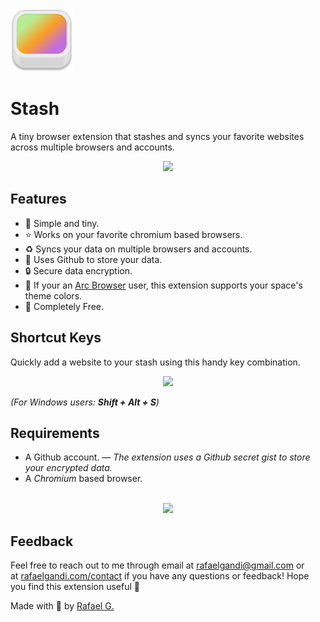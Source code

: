 <img src="https://github.com/rafaelgandi/arc-tab-stash/raw/main/assets/stashicon.png" width="100" height="100" > 
<br>

# Stash
A tiny browser extension that stashes and syncs your favorite websites across multiple browsers and accounts.

<p align="center">
    <img src="https://s3.us-west-2.amazonaws.com/secure.notion-static.com/7c97273e-4aaa-41a0-a506-76a7b7b53b87/stash-ss.png?X-Amz-Algorithm=AWS4-HMAC-SHA256&X-Amz-Content-Sha256=UNSIGNED-PAYLOAD&X-Amz-Credential=AKIAT73L2G45EIPT3X45/20230314/us-west-2/s3/aws4_request&X-Amz-Date=20230314T074234Z&X-Amz-Expires=86400&X-Amz-Signature=17cf424cf52c3dc41d8d9864f7d9ea8860f2df853d9c4611fa8f37ff18157efa&X-Amz-SignedHeaders=host&response-content-disposition=filename%3D%22stash-ss.png%22&x-id=GetObject" />
</p>

## Features
- 🧘 Simple and tiny.
- ⭐️ Works on your favorite chromium based browsers.
- ♻️ Syncs your data on multiple browsers and accounts.
- 🦾 Uses Github to store your data.
- 🔒 Secure data encryption.
- 🌈 If your an [Arc Browser](https://arc.net/) user, this extension supports your space's theme colors.
- 🌴 Completely Free.

## Shortcut Keys

Quickly add a website to your stash using this handy key combination.
<p align="center">
    <img src="https://s3.us-west-2.amazonaws.com/secure.notion-static.com/680fe0ed-335c-41ac-ae6c-92c8f374e8dc/shortcutkeyssvg.svg?X-Amz-Algorithm=AWS4-HMAC-SHA256&X-Amz-Content-Sha256=UNSIGNED-PAYLOAD&X-Amz-Credential=AKIAT73L2G45EIPT3X45/20230314/us-west-2/s3/aws4_request&X-Amz-Date=20230314T074330Z&X-Amz-Expires=86400&X-Amz-Signature=093aaf943d551d624d6108ea575710f30eb651da9a90e90c6c021b50b446700f&X-Amz-SignedHeaders=host&response-content-disposition=filename%3D%22shortcutkeyssvg.svg%22&x-id=GetObject" />
</p>

*(For Windows users: **Shift + Alt + S**)*


## Requirements
- A Github account. *— The extension uses a Github secret gist to store your encrypted data.*
- A *Chromium* based browser.


<p align="center">
    <br>
    <a href="https://rafaelgandi.notion.site/Stash-1280c4fcdd48491ab480cf455d671517">
        <img src="https://lh3.googleusercontent.com/pw/AMWts8AeZJKtK-wWKkTkDnQdQ_ggJ_fbtA1Hk5J4pmByPBRMCDiDVLdoVDovH1hbW1P-B2GiZALTmc2K_UJpZteflduvV4qYYTidWd13rCk95c3yL7eEKoau-mf385IsOAKyTStU4PlVnmRqyzhS9e4Fv4UKAQ=w272-h88-no?authuser=0" />
    </a>
</p>

## Feedback
Feel free to reach out to me through email at [rafaelgandi@gmail.com](mailto:rafaelgandi@gmail.com) or at [rafaelgandi.com/contact](https://rafaelgandi.com/contact) if you have any questions or feedback! Hope you find this extension useful 🚀

Made with 🤙 by [Rafael G.](https://rafaelgandi.com)